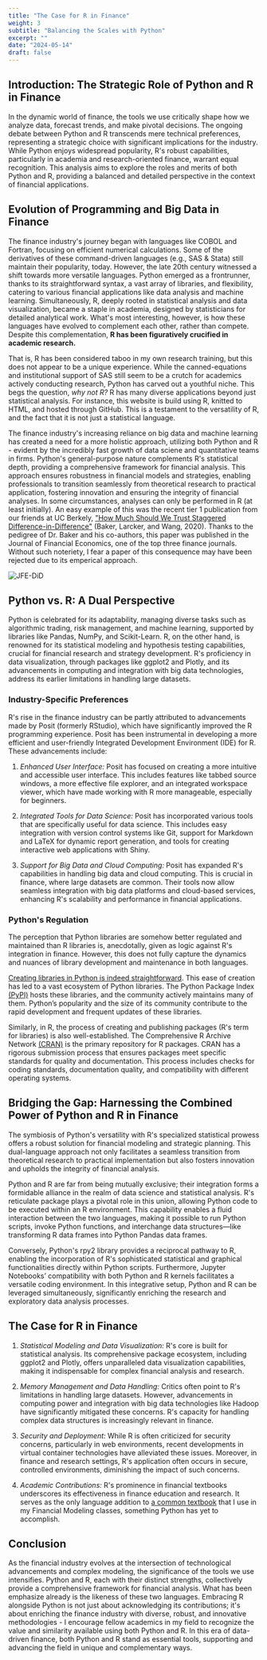 ```yaml
---
title: "The Case for R in Finance"
weight: 3
subtitle: "Balancing the Scales with Python"
excerpt: ""
date: "2024-05-14"
draft: false
---
```


## Introduction: The Strategic Role of Python and R in Finance

In the dynamic world of finance, the tools we use critically shape how we analyze data, forecast trends, and make pivotal decisions. The ongoing debate between Python and R transcends mere technical preferences, representing a strategic choice with significant implications for the industry. While Python enjoys widespread popularity, R's robust capabilities, particularly in academia and research-oriented finance, warrant equal recognition. This analysis aims to explore the roles and merits of both Python and R, providing a balanced and detailed perspective in the context of financial applications.


## Evolution of Programming and Big Data in Finance

The finance industry's journey began with languages like COBOL and Fortran, focusing on efficient numerical calculations. Some of the derivatives of these command-driven languages (e.g., SAS & Stata) still maintain their popularity, today. However, the late 20th century witnessed a shift towards more versatile languages. Python emerged as a frontrunner, thanks to its straightforward syntax, a vast array of libraries, and flexibility, catering to various financial applications like data analysis and machine learning. Simultaneously, R, deeply rooted in statistical analysis and data visualization, became a staple in academia, designed by statisticians for detailed analytical work. What's most interesting, however, is how these languages have evolved to complement each other, rather than compete. Despite this complementation, **R has been figuratively crucified in academic research.**  

That is, R has been considered taboo in my own research training, but this does not appear to be a unique experience. While the canned-equations and institutional support of SAS still seem to be a crutch for academics actively conducting research, Python has carved out a youthful niche. This begs the question, *why not R?* R has many diverse applications beyond just statistical analysis. For instance, this website is build using R, knitted to HTML, and hosted through GitHub. This is a testament to the versatility of R, and the fact that it is not just a statistical language.

The finance industry's increasing reliance on big data and machine learning has created a need for a more holistic approach, utilizing both Python and R - evident by the incredibly fast growth of data sciene and quantitative teams in firms. Python's general-purpose nature complements R's statistical depth, providing a comprehensive framework for financial analysis. This approach ensures robustness in financial models and strategies, enabling professionals to transition seamlessly from theoretical research to practical application, fostering innovation and ensuring the integrity of financial analyses. In some circumstances, analyses can only be performed in R (at least initially). An easy example of this was the recent tier 1 publication from our friends at UC Berkely, ["How Much Should We Trust Staggered Difference-in-Difference"](https://github.com/andrewchbaker/JFE_DID) (Baker, Larcker, and Wang, 2020). Thanks to the pedigree of Dr. Baker and his co-authors, this paper was published in the Journal of Financial Economics, one of the top three finance journals. Without such noteriety, I fear a paper of this consequence may have been rejected due to its emperical approach.

![JFE-DiD](/img/jfe_did.png)

## Python vs. R: A Dual Perspective

Python is celebrated for its adaptability, managing diverse tasks such as algorithmic trading, risk management, and machine learning, supported by libraries like Pandas, NumPy, and Scikit-Learn. R, on the other hand, is renowned for its statistical modeling and hypothesis testing capabilities, crucial for financial research and strategy development. R's proficiency in data visualization, through packages like ggplot2 and Plotly, and its advancements in computing and integration with big data technologies, address its earlier limitations in handling large datasets.

### Industry-Specific Preferences

R's rise in the finance industry can be partly attributed to advancements made by Posit (formerly RStudio), which have significantly improved the R programming experience. Posit has been instrumental in developing a more efficient and user-friendly Integrated Development Environment (IDE) for R. These advancements include:

1.	*Enhanced User Interface:* Posit has focused on creating a more intuitive and accessible user interface. This includes features like tabbed source windows, a more effective file explorer, and an integrated workspace viewer, which have made working with R more manageable, especially for beginners.

1. *Integrated Tools for Data Science:* Posit has incorporated various tools that are specifically useful for data science. This includes easy integration with version control systems like Git, support for Markdown and LaTeX for dynamic report generation, and tools for creating interactive web applications with Shiny.

1. *Support for Big Data and Cloud Computing:* Posit has expanded R's capabilities in handling big data and cloud computing. This is crucial in finance, where large datasets are common. Their tools now allow seamless integration with big data platforms and cloud-based services, enhancing R's scalability and performance in financial applications.

### Python's Regulation

The perception that Python libraries are somehow better regulated and maintained than R libraries is, anecdotally, given as logic against R's integration in finance. However, this does not fully capture the dynamics and nuances of library development and maintenance in both languages.

[Creating libraries in Python is indeed straightforward](https://medium.com/analytics-vidhya/how-to-create-a-python-library-7d5aea80cc3f). This ease of creation has led to a vast ecosystem of Python libraries. The Python Package Index [(PyPI)](https://pypi.org/) hosts these libraries, and the community actively maintains many of them. Python’s popularity and the size of its community contribute to the rapid development and frequent updates of these libraries.

Similarly, in R, the process of creating and publishing packages (R's term for libraries) is also well-established. The Comprehensive R Archive Network [(CRAN)](https://cran.r-project.org/) is the primary repository for R packages. CRAN has a rigorous submission process that ensures packages meet specific standards for quality and documentation. This process includes checks for coding standards, documentation quality, and compatibility with different operating systems. 

## Bridging the Gap: Harnessing the Combined Power of Python and R in Finance

The symbiosis of Python's versatility with R's specialized statistical prowess offers a robust solution for financial modeling and strategic planning. This dual-language approach not only facilitates a seamless transition from theoretical research to practical implementation but also fosters innovation and upholds the integrity of financial analysis.

Python and R are far from being mutually exclusive; their integration forms a formidable alliance in the realm of data science and statistical analysis. R's reticulate package plays a pivotal role in this union, allowing Python code to be executed within an R environment. This capability enables a fluid interaction between the two languages, making it possible to run Python scripts, invoke Python functions, and interchange data structures—like transforming R data frames into Python Pandas data frames. 

Conversely, Python's rpy2 library provides a reciprocal pathway to R, enabling the incorporation of R's sophisticated statistical and graphical functionalities directly within Python scripts. Furthermore, Jupyter Notebooks’ compatibility with both Python and R kernels facilitates a versatile coding environment. In this integrative setup, Python and R can be leveraged simultaneously, significantly enriching the research and exploratory data analysis processes. 

## The Case for R in Finance

1. *Statistical Modeling and Data Visualization:* R's core is built for statistical analysis. Its comprehensive package ecosystem, including ggplot2 and Plotly, offers unparalleled data visualization capabilities, making it indispensable for complex financial analysis and research.

1. *Memory Management and Data Handling:* Critics often point to R's limitations in handling large datasets. However, advancements in computing power and integration with big data technologies like Hadoop have significantly mitigated these concerns. R's capacity for handling complex data structures is increasingly relevant in finance.

1. *Security and Deployment:* While R is often criticized for security concerns, particularly in web environments, recent developments in virtual container technologies have alleviated these issues. Moreover, in finance and research settings, R's application often occurs in secure, controlled environments, diminishing the impact of such concerns.

1. *Academic Contributions:* R's prominence in financial textbooks underscores its effectiveness in finance education and research. It serves as the only language addition to [a common textbook](https://mitpress.mit.edu/9780262046428/financial-modeling/) that I use in my Financial Modeling classes, something Python has yet to accomplish.

## Conclusion

As the financial industry evolves at the intersection of technological advancements and complex modeling, the significance of the tools we use intensifies. Python and R, each with their distinct strengths, collectively provide a comprehensive framework for financial analysis. What has been emphasize already is the likeness of these two languages. Embracing R alongside Python is not just about acknowledging its contributions; it's about enriching the finance industry with diverse, robust, and innovative methodologies - I encourage fellow academics in my field to recognize the value and similarity available using both Python and R. In this era of data-driven finance, both Python and R stand as essential tools, supporting and advancing the field in unique and complementary ways.
